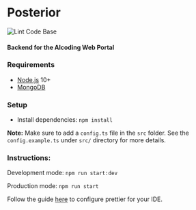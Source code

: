 # Posterior

![Lint Code Base](https://github.com/pes-alcoding-club/posterior/workflows/Lint%20Code%20Base/badge.svg)

#### Backend for the Alcoding Web Portal

### Requirements

-   [Node.js](https://nodejs.org/en/) 10+
-   [MongoDB](https://docs.mongodb.com/manual/installation/)

### Setup

-   Install dependencies: `npm install`

**Note:** Make sure to add a `config.ts` file in the `src` folder. See the `config.example.ts` under `src/` directory for more details.

### Instructions:

Development mode:
`npm run start:dev`

Production mode:
`npm run start`

Follow the guide [here](https://khalilstemmler.com/blogs/tooling/prettier/) to configure prettier for your IDE.
